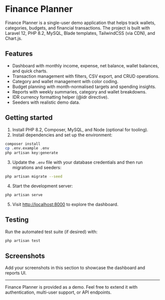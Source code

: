 # Finance Planner

Finance Planner is a single-user demo application that helps track wallets, categories, budgets, and financial transactions. The project is built with Laravel 12, PHP 8.2, MySQL, Blade templates, TailwindCSS (via CDN), and Chart.js.

## Features

- Dashboard with monthly income, expense, net balance, wallet balances, and quick charts.
- Transaction management with filters, CSV export, and CRUD operations.
- Category and wallet management with color coding.
- Budget planning with month-normalised targets and spending insights.
- Reports with weekly summaries, category and wallet breakdowns.
- IDR currency formatting helper (@idr directive).
- Seeders with realistic demo data.

## Getting started

1. Install PHP 8.2, Composer, MySQL, and Node (optional for tooling).
2. Install dependencies and set up the environment:

```bash
composer install
cp .env.example .env
php artisan key:generate
```

3. Update the `.env` file with your database credentials and then run migrations and seeders:

```bash
php artisan migrate --seed
```

4. Start the development server:

```bash
php artisan serve
```

5. Visit [http://localhost:8000](http://localhost:8000) to explore the dashboard.

## Testing

Run the automated test suite (if desired) with:

```bash
php artisan test
```

## Screenshots

Add your screenshots in this section to showcase the dashboard and reports UI.

---

Finance Planner is provided as a demo. Feel free to extend it with authentication, multi-user support, or API endpoints.
